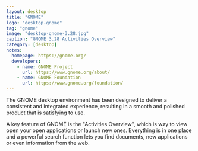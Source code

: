 ```yaml
---
layout: desktop
title: "GNOME"
logo: "desktop-gnome"
tag: "gnome"
image: "desktop-gnome-3.28.jpg"
caption: "GNOME 3.28 Activities Overview"
category: [desktop]
notes:
  homepage: https://gnome.org/
  developers:
    - name: GNOME Project
      url: https://www.gnome.org/about/
    - name: GNOME Foundation
      url: https://www.gnome.org/foundation/
---
```


The GNOME desktop environment has been designed to deliver a consistent and integrated experience, resulting in a smooth and polished product that is satisfying to use.

A key feature of GNOME is the "Activities Overview", which is way to view open your open applications or launch new ones. Everything is in one place and a powerful search function lets you find documents, new applications or even information from the web.
